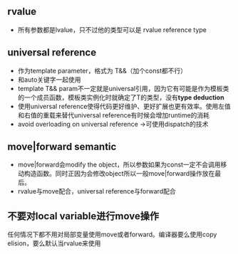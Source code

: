 ## rvalue

- 所有参数都是lvalue，只不过他的类型可以是 rvalue reference type



## universal reference

- 作为template parameter，格式为 T&&（加个const都不行）
- 和auto关键字一起使用
- template T&& param不一定就是universal引用，因为它有可能是作为模板类的一个成员函数，模板类实例化时就确定了T的类型，没有**type deduction**
- 使用universal reference使得代码更好维护、更好扩展也更有效率。使用左值和右值的重载来替代universal reference有时候会增加runtime的消耗
- avoid overloading on universal reference  ->可使用dispatch的技术

## move|forward semantic

- move|forward会modify the object，所以参数如果为const一定不会调用移动构造函数。同时正因为会修改object所以一般move|forward操作放在最后。
- rvalue与move配合，universal reference与forward配合



## 不要对local variable进行move操作

任何情况下都不用对局部变量使用move或者forward。编译器要么使用copy elision，要么默认当rvalue来使用

